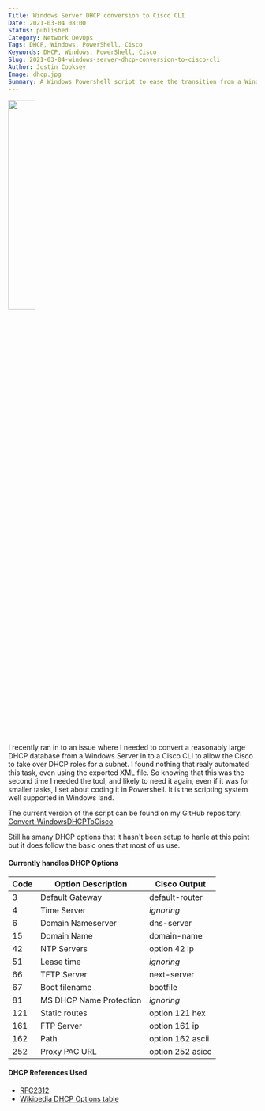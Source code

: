 ```yaml
---
Title: Windows Server DHCP conversion to Cisco CLI
Date: 2021-03-04 08:00
Status: published
Category: Network DevOps
Tags: DHCP, Windows, PowerShell, Cisco
Keywords: DHCP, Windows, PowerShell, Cisco
Slug: 2021-03-04-windows-server-dhcp-conversion-to-cisco-cli
Author: Justin Cooksey
Image: dhcp.jpg
Summary: A Windows Powershell script to ease the transition from a Windows DHCP server to a Cisco router DHCP. Convert from a backup to the Cisco command line.
---
```


<img src="{attach}dhcp.jpg"  width="33%" height="33%">

I recently ran in to an issue where I needed to convert a reasonably large DHCP database from a Windows Server in to a Cisco CLI to allow the Cisco to take over DHCP roles for a subnet. I found nothing that realy automated this task, even using the exported XML file. So knowing that this was the second time I needed the tool, and likely to need it again, even if it was for smaller tasks, I set about coding it in Powershell. It is the scripting system well supported in Windows land.

The current version of the script can be found on my GitHub repository:
[Convert-WindowsDHCPToCisco](https://github.com/jscooksey/Convert-WindowsDHCPToCisco)

Still ha smany DHCP options that it hasn't been setup to hanle at this point but it does follow the basic ones that most of us use.

#### Currently handles DHCP Options

| Code | Option Description      | Cisco Output     |
| ---- | ----------------------- | ---------------- |
| 3    | Default Gateway         | default-router   |
| 4    | Time Server             | _ignoring_       |
| 6    | Domain Nameserver       | dns-server       |
| 15   | Domain Name             | domain-name      |
| 42   | NTP Servers             | option 42 ip     |
| 51   | Lease time              | _ignoring_       |
| 66   | TFTP Server             | next-server      |
| 67   | Boot filename           | bootfile         |
| 81   | MS DHCP Name Protection | _ignoring_       |
| 121  | Static routes           | option 121 hex   |
| 161  | FTP Server              | option 161 ip    |
| 162  | Path                    | option 162 ascii |
| 252  | Proxy PAC URL           | option 252 asicc |

#### DHCP References Used

- [RFC2312](https://tools.ietf.org/html/rfc2132)
- [Wikipedia DHCP Options table](https://en.wikipedia.org/wiki/Dynamic_Host_Configuration_Protocol#Client_configuration_parameters)
